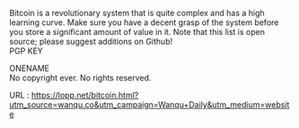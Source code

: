   Bitcoin is a revolutionary system that is quite complex and has a high learning curve. Make sure you have a decent grasp of the system before you store a significant amount of value in it. Note that this list is open source; please suggest additions on Github!  
    PGP KEY







 ONENAME   
    No copyright ever. No rights reserved.  
    
  URL : https://lopp.net/bitcoin.html?utm_source=wanqu.co&utm_campaign=Wanqu+Daily&utm_medium=website